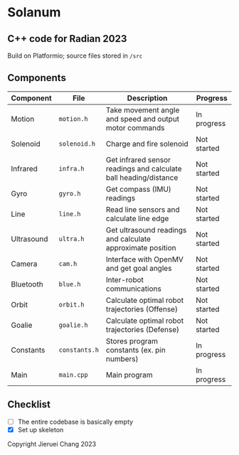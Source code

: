 # Solanum
## C++ code for Radian 2023

Build on Platformio; source files stored in `/src`

## Components
| Component | File | Description | Progress |
|-|-|-|-|
| Motion | `motion.h` | Take movement angle and speed and output motor commands | In progress |
| Solenoid | `solenoid.h` | Charge and fire solenoid | Not started |
| Infrared | `infra.h` | Get infrared sensor readings and calculate ball heading/distance | Not started |
| Gyro | `gyro.h` | Get compass (IMU) readings | Not started |
| Line | `line.h` | Read line sensors and calculate line edge | Not started |
| Ultrasound | `ultra.h` | Get ultrasound readings and calculate approximate position | Not started |
| Camera | `cam.h` | Interface with OpenMV and get goal angles | Not started |
| Bluetooth | `blue.h` | Inter-robot communications | Not started
| Orbit | `orbit.h` | Calculate optimal robot trajectories (Offense) | Not started |
| Goalie | `goalie.h` | Calculate optimal robot trajectories (Defense) | Not started |
| Constants | `constants.h` | Stores program constants (ex. pin numbers) | In progress |
| Main | `main.cpp` | Main program | In progress |

## Checklist
- [ ] The entire codebase is basically empty
- [x] Set up skeleton

Copyright Jieruei Chang 2023